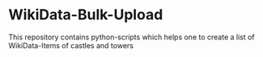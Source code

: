 # WikiData-Bulk-Upload
This repository contains python-scripts which helps one to create a list of WikiData-Items of castles and towers
